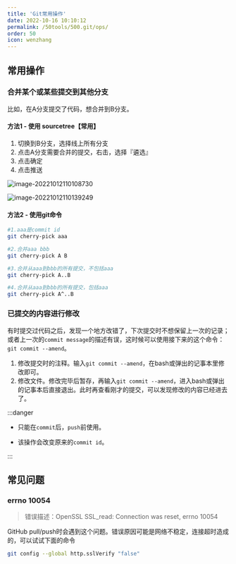 ```yaml
---
title: 'Git常用操作'
date: 2022-10-16 10:10:12
permalink: /50tools/500.git/ops/
order: 50
icon: wenzhang
---
```


## 常用操作

### 合并某个或某些提交到其他分支

比如，在A分支提交了代码，想合并到B分支。

#### 方法1 - 使用 sourcetree【常用】

1. 切换到B分支，选择线上所有分支
2. 点击A分支需要合并的提交，右击，选择『遴选』
3. 点击确定
4. 点击推送

![image-20221012110108730](https://iyesblogimg.oss-cn-chengdu.aliyuncs.com/img01/image-20221012110108730.png)

![image-20221012110139249](https://iyesblogimg.oss-cn-chengdu.aliyuncs.com/img01/image-20221012110139249.png)

#### 方法2 - 使用git命令

```sh
#1.aaa是commit id
git cherry-pick aaa 

#2.合并aaa bbb
git cherry-pick A B 

#3.合并从aaa到bbb的所有提交，不包括aaa
git cherry-pick A..B 

#4.合并从aaa到bbb的所有提交，包括aaa
git cherry-pick A^..B
```



### 已提交的内容进行修改

有时提交过代码之后，发现一个地方改错了，下次提交时不想保留上一次的记录；或者上一次的`commit message`的描述有误，这时候可以使用接下来的这个命令：`git commit --amend`。

1. 修改提交时的注释。输入`git commit --amend`，在bash或弹出的记事本里修改即可。
2. 修改文件。修改完毕后暂存，再输入`git commit --amend`，进入bash或弹出的记事本后直接退出。此时再查看刚才的提交，可以发现修改的内容已经进去了。

:::danger

- 只能在`commit`后，`push`前使用。

- 该操作会改变原来的`commit id`。

:::


## 常见问题

### errno 10054

> 错误描述：OpenSSL SSL_read: Connection was reset, errno 10054

GitHub pull/push时会遇到这个问题。错误原因可能是网络不稳定，连接超时造成的，可以试试下面的命令

```sh
git config --global http.sslVerify "false"
```


















